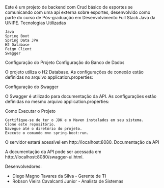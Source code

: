 Este é um projeto de backend com Crud básico de esportes se comunicando com uma api externa sobre esportes, desenvolvido como parte do curso de Pós-graduação em Desenvolvimento Full Stack Java da UNIPE.
Tecnologias Utilizadas

    Java
    Spring Boot
    Spring Data JPA
    H2 Database
    Feign Client
    Swagger

Configuração do Projeto
Configuração do Banco de Dados

O projeto utiliza o H2 Database. As configurações de conexão estão definidas no arquivo application.properties:

Configuração do Swagger

O Swagger é utilizado para documentação da API. As configurações estão definidas no mesmo arquivo application.properties:

Como Executar o Projeto

    Certifique-se de ter o JDK e o Maven instalados em seu sistema.
    Clone este repositório.
    Navegue até o diretório do projeto.
    Execute o comando mvn spring-boot:run.

O servidor estará acessível em http://localhost:8080.
Documentação da API

A documentação da API pode ser acessada em http://localhost:8080/swagger-ui.html.

Desenvolvedores:
- Diego Magno Tavares da Silva - Gerente de TI
- Robson Vieira Cavalcanti Junior - Analista de Sistemas

